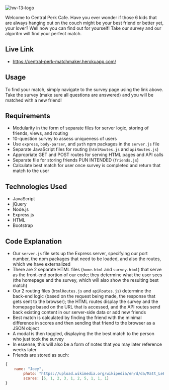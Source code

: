 ![hw-13-logo](http://vivalifestyleandtravel.com/cached/download/v1517600397/vivafront/j5onyvky961zpnkkj3sj.jpg)

Welcome to Central Perk Cafe. Have you ever wonder if those 6 kids that are always hanging out on the couch might be your best friend or better yet, your lover? Well now you can find out for yourself! Take our survey and our algoritm will find your perfect match.

## Live Link
 - https://central-perk-matchmaker.herokuapp.com/

## Usage

To find your match, simply navigate to the survey page using the link above. Take the survey (make sure all questions are answered) and you will be matched with a new friend! 

## Requirements
- Modularity in the form of separate files for server logic, storing of friends, views, and routing
- 10-question survey to assess uniqueness of users
- Use `express`, `body-parser`, and `path` npm packages in the `server.js` file
- Separate JavaScript files for routing (`htmlRoutes.js` and `apiRoutes.js`)
- Appropriate GET and POST routes for serving HTML pages and API calls
- Separate file for storing friends PUN INTENDED (`friends.js`)
- Calculate best match for user once survey is completed and return that match to the user

## Technologies Used

- JavaScript
- jQuery
- Node.js
- Express.js
- HTML
- Bootstrap

## Code Explanation
- Our `server.js` file sets up the Express server, specifying our port number, the npm packages that need to be loaded, and also the routes, which we have externalized
- There are 2 separate HTML files (`home.html` and `survey.html`) that serve as the front-end portion of our code; they determine what the user sees (the homepage and the survey, which will also show the resulting best match)
- Our 2 routing files (`htmlRoutes.js` and `apiRoutes.js`) determine the back-end logic (based on the request being made, the response that gets sent to the browser); the HTML routes display the survey and the homepage based on the URL that is accessed, and the API routes send back existing content in our server-side data or add new friends
- Best match is calculated by finding the friend with the minimal difference in scores and then sending that friend to the browser as a JSON object
- A modal is then toggled, displaying the the best match to the person who just took the survey
- In essense, this will also be a form of notes that you may later reference weeks later
- Friends are stored as such:

```js
{
	name: "Joey",
		photo: "https://upload.wikimedia.org/wikipedia/en/d/da/Matt_LeBlanc_as_Joey_Tribbiani.jpg",
		scores: [5, 1, 2, 3, 1, 2, 5, 1, 1, 1]
}
```